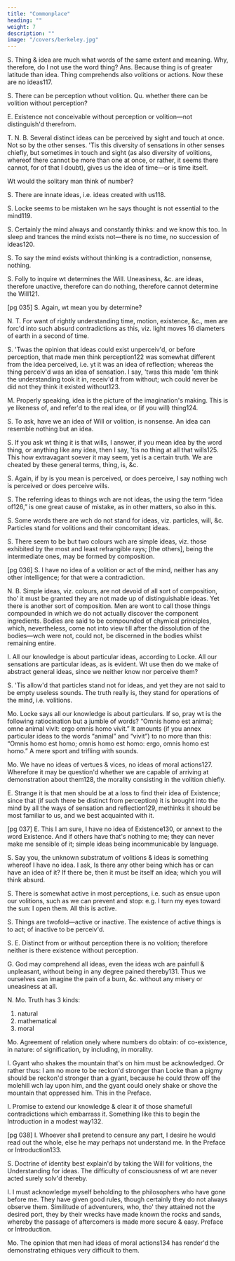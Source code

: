```yaml
---
title: "Commonplace"
heading: ""
weight: 7
description: ""
image: "/covers/berkeley.jpg"
---
```



S.
Thing & idea are much what words of the same extent and meaning. Why, therefore, do I not use the word thing? Ans. Because thing is of greater latitude than idea. Thing comprehends also volitions or actions. Now these are no ideas117.

S.
There can be perception wthout volition. Qu. whether there can be volition without perception?

E.
Existence not conceivable without perception or volition—not distinguish'd therefrom.

T.
N. B. Several distinct ideas can be perceived by sight and touch at once. Not so by the other senses. 'Tis this diversity of sensations in other senses chiefly, but sometimes in touch and sight (as also diversity of volitions, whereof there cannot be more than one at once, or rather, it seems there cannot, for of that I doubt), gives us the idea of time—or is time itself.

Wt would the solitary man think of number?

S.
There are innate ideas, i.e. ideas created with us118.

S.
Locke seems to be mistaken wn he says thought is not essential to the mind119.

S.
Certainly the mind always and constantly thinks: and we know this too. In sleep and trances the mind exists not—there is no time, no succession of ideas120.

S.
To say the mind exists without thinking is a contradiction, nonsense, nothing.

S.
Folly to inquire wt determines the Will. Uneasiness, &c. are ideas, therefore unactive, therefore can do nothing, therefore cannot determine the Will121.

[pg 035]
S.
Again, wt mean you by determine?

N.
T.
For want of rightly understanding time, motion, existence, &c., men are forc'd into such absurd contradictions as this, viz. light moves 16 diameters of earth in a second of time.

S.
'Twas the opinion that ideas could exist unperceiv'd, or before perception, that made men think perception122 was somewhat different from the idea perceived, i.e. yt it was an idea of reflection; whereas the thing perceiv'd was an idea of sensation. I say, 'twas this made 'em think the understanding took it in, receiv'd it from without; wch could never be did not they think it existed without123.

M.
Properly speaking, idea is the picture of the imagination's making. This is ye likeness of, and refer'd to the real idea, or (if you will) thing124.

S.
To ask, have we an idea of Will or volition, is nonsense. An idea can resemble nothing but an idea.

S.
If you ask wt thing it is that wills, I answer, if you mean idea by the word thing, or anything like any idea, then I say, 'tis no thing at all that wills125. This how extravagant soever it may seem, yet is a certain truth. We are cheated by these general terms, thing, is, &c.

S.
Again, if by is you mean is perceived, or does perceive, I say nothing wch is perceived or does perceive wills.

S.
The referring ideas to things wch are not ideas, the using the term “idea of126,” is one great cause of mistake, as in other matters, so also in this.

S.
Some words there are wch do not stand for ideas, viz. particles, will, &c. Particles stand for volitions and their concomitant ideas.

S.
There seem to be but two colours wch are simple ideas, viz. those exhibited by the most and least refrangible rays; [the others], being the intermediate ones, may be formed by composition.

[pg 036]
S.
I have no idea of a volition or act of the mind, neither has any other intelligence; for that were a contradiction.

N. B. Simple ideas, viz. colours, are not devoid of all sort of composition, tho' it must be granted they are not made up of distinguishable ideas. Yet there is another sort of composition. Men are wont to call those things compounded in which we do not actually discover the component ingredients. Bodies are said to be compounded of chymical principles, which, nevertheless, come not into view till after the dissolution of the bodies—wch were not, could not, be discerned in the bodies whilst remaining entire.

I.
All our knowledge is about particular ideas, according to Locke. All our sensations are particular ideas, as is evident. Wt use then do we make of abstract general ideas, since we neither know nor perceive them?

S.
'Tis allow'd that particles stand not for ideas, and yet they are not said to be empty useless sounds. The truth really is, they stand for operations of the mind, i.e. volitions.

Mo.
Locke says all our knowledge is about particulars. If so, pray wt is the following ratiocination but a jumble of words? “Omnis homo est animal; omne animal vivit: ergo omnis homo vivit.” It amounts (if you annex particular ideas to the words “animal” and “vivit”) to no more than this: “Omnis homo est homo; omnis homo est homo: ergo, omnis homo est homo.” A mere sport and trifling with sounds.

Mo.
We have no ideas of vertues & vices, no ideas of moral actions127. Wherefore it may be question'd whether we are capable of arriving at demonstration about them128, the morality consisting in the volition chiefly.

E.
Strange it is that men should be at a loss to find their idea of Existence; since that (if such there be distinct from perception) it is brought into the mind by all the ways of sensation and reflection129, methinks it should be most familiar to us, and we best acquainted with it.

[pg 037]
E.
This I am sure, I have no idea of Existence130, or annext to the word Existence. And if others have that's nothing to me; they can never make me sensible of it; simple ideas being incommunicable by language.

S.
Say you, the unknown substratum of volitions & ideas is something whereof I have no idea. I ask, Is there any other being which has or can have an idea of it? If there be, then it must be itself an idea; which you will think absurd.

S.
There is somewhat active in most perceptions, i.e. such as ensue upon our volitions, such as we can prevent and stop: e.g. I turn my eyes toward the sun: I open them. All this is active.

S.
Things are twofold—active or inactive. The existence of active things is to act; of inactive to be perceiv'd.

S. E.
Distinct from or without perception there is no volition; therefore neither is there existence without perception.

G.
God may comprehend all ideas, even the ideas wch are painfull & unpleasant, without being in any degree pained thereby131. Thus we ourselves can imagine the pain of a burn, &c. without any misery or uneasiness at all.


N. Mo.
Truth has 3 kinds:

1. natural
2. mathematical
3. moral


Mo.
Agreement of relation onely where numbers do obtain: of co-existence, in nature: of signification, by including, in morality.

I.
Gyant who shakes the mountain that's on him must be acknowledged. Or rather thus: I am no more to be reckon'd stronger than Locke than a pigmy should be reckon'd stronger than a gyant, because he could throw off the molehill wch lay upon him, and the gyant could onely shake or shove the mountain that oppressed him. This in the Preface.

I.
Promise to extend our knowledge & clear it of those shamefull contradictions which embarrass it. Something like this to begin the Introduction in a modest way132.

[pg 038]
I.
Whoever shall pretend to censure any part, I desire he would read out the whole, else he may perhaps not understand me. In the Preface or Introduction133.

S.
Doctrine of identity best explain'd by taking the Will for volitions, the Understanding for ideas. The difficulty of consciousness of wt are never acted surely solv'd thereby.

I.
I must acknowledge myself beholding to the philosophers who have gone before me. They have given good rules, though certainly they do not always observe them. Similitude of adventurers, who, tho' they attained not the desired port, they by their wrecks have made known the rocks and sands, whereby the passage of aftercomers is made more secure & easy. Preface or Introduction.

Mo.
The opinion that men had ideas of moral actions134 has render'd the demonstrating ethiques very difficult to them.

